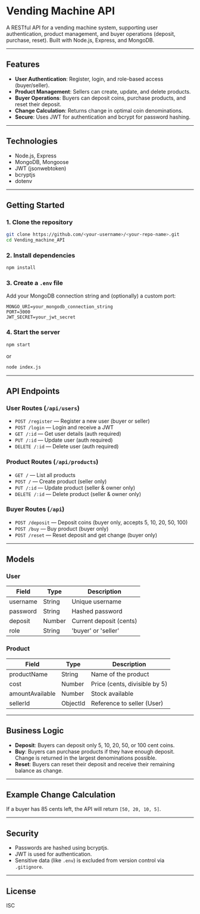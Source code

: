 # Vending Machine API

A RESTful API for a vending machine system, supporting user authentication, product management, and buyer operations (deposit, purchase, reset). Built with Node.js, Express, and MongoDB.

---

## Features

- **User Authentication**: Register, login, and role-based access (buyer/seller).
- **Product Management**: Sellers can create, update, and delete products.
- **Buyer Operations**: Buyers can deposit coins, purchase products, and reset their deposit.
- **Change Calculation**: Returns change in optimal coin denominations.
- **Secure**: Uses JWT for authentication and bcrypt for password hashing.

---

## Technologies

- Node.js, Express
- MongoDB, Mongoose
- JWT (jsonwebtoken)
- bcryptjs
- dotenv

---

## Getting Started

### 1. Clone the repository

```sh
git clone https://github.com/<your-username>/<your-repo-name>.git
cd Vending_machine_API
```

### 2. Install dependencies

```sh
npm install
```

### 3. Create a `.env` file

Add your MongoDB connection string and (optionally) a custom port:

```
MONGO_URI=your_mongodb_connection_string
PORT=3000
JWT_SECRET=your_jwt_secret
```

### 4. Start the server

```sh
npm start
```
or
```sh
node index.js
```

---

## API Endpoints

### User Routes (`/api/users`)
- `POST /register` — Register a new user (buyer or seller)
- `POST /login` — Login and receive a JWT
- `GET /:id` — Get user details (auth required)
- `PUT /:id` — Update user (auth required)
- `DELETE /:id` — Delete user (auth required)

### Product Routes (`/api/products`)
- `GET /` — List all products
- `POST /` — Create product (seller only)
- `PUT /:id` — Update product (seller & owner only)
- `DELETE /:id` — Delete product (seller & owner only)

### Buyer Routes (`/api`)
- `POST /deposit` — Deposit coins (buyer only, accepts 5, 10, 20, 50, 100)
- `POST /buy` — Buy product (buyer only)
- `POST /reset` — Reset deposit and get change (buyer only)

---

## Models

### User

| Field     | Type   | Description                |
|-----------|--------|---------------------------|
| username  | String | Unique username           |
| password  | String | Hashed password           |
| deposit   | Number | Current deposit (cents)   |
| role      | String | 'buyer' or 'seller'       |

### Product

| Field           | Type     | Description                        |
|-----------------|----------|------------------------------------|
| productName     | String   | Name of the product                |
| cost            | Number   | Price (cents, divisible by 5)      |
| amountAvailable | Number   | Stock available                    |
| sellerId        | ObjectId | Reference to seller (User)         |

---

## Business Logic

- **Deposit**: Buyers can deposit only 5, 10, 20, 50, or 100 cent coins.
- **Buy**: Buyers can purchase products if they have enough deposit. Change is returned in the largest denominations possible.
- **Reset**: Buyers can reset their deposit and receive their remaining balance as change.

---

## Example Change Calculation

If a buyer has 85 cents left, the API will return `[50, 20, 10, 5]`.

---

## Security

- Passwords are hashed using bcryptjs.
- JWT is used for authentication.
- Sensitive data (like `.env`) is excluded from version control via `.gitignore`.

---

## License

ISC
